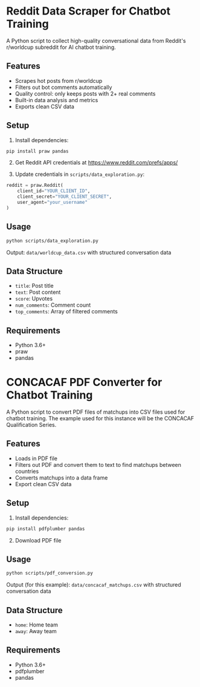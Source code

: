 # Reddit Data Scraper for Chatbot Training

A Python script to collect high-quality conversational data from Reddit's r/worldcup subreddit for AI chatbot training.

## Features

- Scrapes hot posts from r/worldcup
- Filters out bot comments automatically
- Quality control: only keeps posts with 2+ real comments
- Built-in data analysis and metrics
- Exports clean CSV data

## Setup

1. Install dependencies:
```bash
pip install praw pandas
```

2. Get Reddit API credentials at https://www.reddit.com/prefs/apps/

3. Update credentials in `scripts/data_exploration.py`:
```python
reddit = praw.Reddit(
    client_id="YOUR_CLIENT_ID",
    client_secret="YOUR_CLIENT_SECRET", 
    user_agent="your_username"
)
```

## Usage

```bash
python scripts/data_exploration.py
```

Output: `data/worldcup_data.csv` with structured conversation data

## Data Structure

- `title`: Post title
- `text`: Post content
- `score`: Upvotes
- `num_comments`: Comment count
- `top_comments`: Array of filtered comments

## Requirements

- Python 3.6+
- praw
- pandas

# CONCACAF PDF Converter for Chatbot Training

A Python script to convert PDF files of matchups into CSV files used for chatbot training. The example used for this instance will be the CONCACAF Qualification Series.

## Features
- Loads in PDF file
- Filters out PDF and convert them to text to find matchups between countries
- Converts matchups into a data frame
- Export clean CSV data

## Setup 

1. Install dependencies:
```bash
pip install pdfplumber pandas
```

2. Download PDF file

## Usage

```bash
python scripts/pdf_conversion.py
```

Output (for this example): `data/concacaf_matchups.csv` with structured conversation data

## Data Structure

- `home`: Home team
- `away`: Away team

## Requirements

- Python 3.6+
- pdfplumber
- pandas